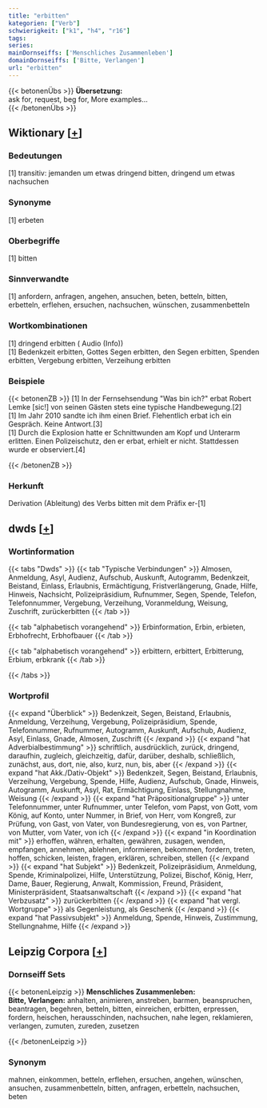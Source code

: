 ```yaml
---
title: "erbitten"
kategorien: ["Verb"]
schwierigkeit: ["k1", "h4", "r16"]
tags:
series:
mainDornseiffs: ['Menschliches Zusammenleben']
domainDornseiffs: ['Bitte, Verlangen']
url: "erbitten"
---
```


{{< betonenÜbs >}}
**Übersetzung:**  
ask for, request, beg  for, More examples...  
{{< /betonenÜbs >}}

## Wiktionary [[+](https://de.wiktionary.org/wiki/erbitten)]

### Bedeutungen
[1] transitiv: jemanden um etwas dringend bitten, dringend um etwas nachsuchen  

### Synonyme
[1] erbeten  

### Oberbegriffe
[1] bitten  

### Sinnverwandte
[1] anfordern, anfragen, angehen, ansuchen, beten, betteln, bitten, erbetteln, erflehen, ersuchen, nachsuchen, wünschen, zusammenbetteln  

### Wortkombinationen
[1] dringend erbitten ( Audio (Info))  
[1] Bedenkzeit erbitten, Gottes Segen erbitten, den Segen erbitten, Spenden erbitten, Vergebung erbitten, Verzeihung erbitten  

### Beispiele
{{< betonenZB >}}
[1] In der Fernsehsendung "Was bin ich?" erbat Robert Lemke [sic!] von seinen Gästen stets eine typische Handbewegung.[2]  
[1] Im Jahr 2010 sandte ich ihm einen Brief. Flehentlich erbat ich ein Gespräch. Keine Antwort.[3]  
[1] Durch die Explosion hatte er Schnittwunden am Kopf und Unterarm erlitten. Einen Polizeischutz, den er erbat, erhielt er nicht. Stattdessen wurde er observiert.[4]  

{{< /betonenZB >}}
### Herkunft
Derivation (Ableitung) des Verbs bitten mit dem Präfix er-[1]  



## dwds [[+](https://www.dwds.de/wb/erbitten)]

### Wortinformation
{{< tabs "Dwds" >}}
{{< tab "Typische Verbindungen" >}}
Almosen, Anmeldung, Asyl, Audienz, Aufschub, Auskunft, Autogramm, Bedenkzeit, Beistand, Einlass, Erlaubnis, Ermächtigung, Fristverlängerung, Gnade, Hilfe, Hinweis, Nachsicht, Polizeipräsidium, Rufnummer, Segen, Spende, Telefon, Telefonnummer, Vergebung, Verzeihung, Voranmeldung, Weisung, Zuschrift, zurückerbitten
{{< /tab >}}

{{< tab "alphabetisch vorangehend" >}}
Erbinformation, Erbin, erbieten, Erbhofrecht, Erbhofbauer
{{< /tab >}}

{{< tab "alphabetisch vorangehend" >}}
erbittern, erbittert, Erbitterung, Erbium, erbkrank
{{< /tab >}}

{{< /tabs >}}

### Wortprofil
{{< expand "Überblick" >}} Bedenkzeit, Segen, Beistand, Erlaubnis, Anmeldung, Verzeihung, Vergebung, Polizeipräsidium, Spende, Telefonnummer, Rufnummer, Autogramm, Auskunft, Aufschub, Audienz, Asyl, Einlass, Gnade, Almosen, Zuschrift {{< /expand >}}
{{< expand "hat Adverbialbestimmung" >}} schriftlich, ausdrücklich, zurück, dringend, daraufhin, zugleich, gleichzeitig, dafür, darüber, deshalb, schließlich, zunächst, aus, dort, nie, also, kurz, nun, bis, aber {{< /expand >}}
{{< expand "hat Akk./Dativ-Objekt" >}} Bedenkzeit, Segen, Beistand, Erlaubnis, Verzeihung, Vergebung, Spende, Hilfe, Audienz, Aufschub, Gnade, Hinweis, Autogramm, Auskunft, Asyl, Rat, Ermächtigung, Einlass, Stellungnahme, Weisung {{< /expand >}}
{{< expand "hat Präpositionalgruppe" >}} unter Telefonnummer, unter Rufnummer, unter Telefon, vom Papst, von Gott, vom König, auf Konto, unter Nummer, in Brief, von Herr, vom Kongreß, zur Prüfung, von Gast, von Vater, von Bundesregierung, von es, von Partner, von Mutter, vom Vater, von ich {{< /expand >}}
{{< expand "in Koordination mit" >}} erhoffen, währen, erhalten, gewähren, zusagen, wenden, empfangen, annehmen, ablehnen, informieren, bekommen, fordern, treten, hoffen, schicken, leisten, fragen, erklären, schreiben, stellen {{< /expand >}}
{{< expand "hat Subjekt" >}} Bedenkzeit, Polizeipräsidium, Anmeldung, Spende, Kriminalpolizei, Hilfe, Unterstützung, Polizei, Bischof, König, Herr, Dame, Bauer, Regierung, Anwalt, Kommission, Freund, Präsident, Ministerpräsident, Staatsanwaltschaft {{< /expand >}}
{{< expand "hat Verbzusatz" >}} zurückerbitten {{< /expand >}}
{{< expand "hat vergl. Wortgruppe" >}} als Gegenleistung, als Geschenk {{< /expand >}}
{{< expand "hat Passivsubjekt" >}} Anmeldung, Spende, Hinweis, Zustimmung, Stellungnahme, Hilfe {{< /expand >}}

## Leipzig Corpora [[+](https://corpora.uni-leipzig.de/en/res?word=erbitten&corpusId=deu_newscrawl-public_2018)]

### Dornseiff Sets
{{< betonenLeipzig >}}
**Menschliches Zusammenleben:**  
**Bitte, Verlangen:** anhalten, animieren, anstreben, barmen, beanspruchen, beantragen, begehren, betteln, bitten, einreichen, erbitten, erpressen, fordern, heischen, herausschinden, nachsuchen, nahe legen, reklamieren, verlangen, zumuten, zureden, zusetzen  

{{< /betonenLeipzig >}}

### Synonym
mahnen, einkommen, betteln, erflehen, ersuchen, angehen, wünschen, ansuchen, zusammenbetteln, bitten, anfragen, erbetteln, nachsuchen, beten

